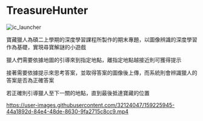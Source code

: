 # TreasureHunter

![ic_launcher](https://user-images.githubusercontent.com/32124047/159222509-367ebb70-bb86-4636-aabe-a9ea238a2885.png)

寶藏獵人為碩二上學期的深度學習課程所製作的期末專題，以圖像辨識的深度學習作為基礎，實現尋寶解謎的小遊戲

獵人們需要依據地圖的引導來到指定地點，離指定地點越接近則可獲得提示

接著需要依據提示來思考答案，並取得答案的圖像後上傳，而系統則會辨識獵人的答案是否為正確答案

若正確則引導獵人至下一關的地點，直到最後抵達寶藏的位置





https://user-images.githubusercontent.com/32124047/159225945-44a1892d-84e4-48de-8630-9fa2715c8cc9.mp4

